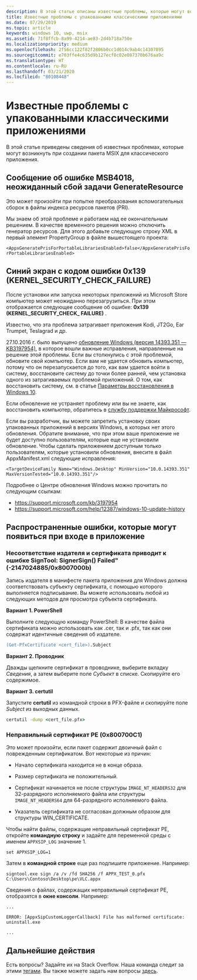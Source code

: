 ```yaml
---
description: В этой статье описаны известные проблемы, которые могут возникнуть при создании пакета MSIX для классического приложения.
title: Известные проблемы с упакованными классическими приложениями
ms.date: 07/29/2019
ms.topic: article
keywords: windows 10, uwp, msix
ms.assetid: 71f8ffcb-8a99-4214-ae83-2d4b718a750e
ms.localizationpriority: medium
ms.openlocfilehash: 2f56cc122f82f2806b0cc1d014c9ab4c14307895
ms.sourcegitcommit: e703ffe4c635d9b127ecf8c02e087370b676aa9c
ms.translationtype: HT
ms.contentlocale: ru-RU
ms.lasthandoff: 03/21/2020
ms.locfileid: "80108448"
---
```

# <a name="known-issues-with-packaged-desktop-apps"></a>Известные проблемы с упакованными классическими приложениями

В этой статье приведены сведения об известных проблемах, которые могут возникнуть при создании пакета MSIX для классического приложения.

## <a name="you-receive-the-error----msb4018-the-generateresource-task-failed-unexpectedly"></a>Сообщение об ошибке MSB4018, неожиданный сбой задачи GenerateResource

Это может произойти при попытке преобразования вспомогательных сборок в файлы индекса ресурсов пакетов (PRI).

Мы знаем об этой проблеме и работаем над ее окончательным решением. В качестве временного решения можно отключить генератор ресурсов. Для этого добавьте следующую строку XML в первый элемент PropertyGroup в файле вышестоящего проекта:

``<AppxGeneratePrisForPortableLibrariesEnabled>false</AppxGeneratePrisForPortableLibrariesEnabled>``

## <a name="blue-screen-with-error-code-0x139-kernel_security_check_failure"></a>Синий экран с кодом ошибки 0x139 (KERNEL_SECURITY_CHECK_FAILURE)

После установки или запуска некоторых приложений из Microsoft Store компьютер может неожиданно перезагрузиться. При этом отображается следующее сообщение об ошибке: **0x139 (KERNEL\_SECURITY\_CHECK\_ FAILURE)** .

Известно, что эта проблема затрагивает приложения Kodi, JT2Go, Ear Trumpet, Teslagrad и др.

27.10.2016 г. было выпущено [обновление Windows (версия 14393.351 — KB3197954)](https://support.microsoft.com/kb/3197954), в которое вошли важные исправления, направленные на решение этой проблемы. Если вы столкнулись с этой проблемой, обновите свой компьютер. Если вам не удается обновить компьютер, потому что он перезапускается до того, как вам удается войти в систему, восстановите систему до точки более ранней, чем установка одного из затрагиваемых проблемой приложений. О том, как восстановить систему, см. в статье [Параметры восстановления в Windows 10](https://support.microsoft.com/help/12415/windows-10-recovery-options).

Если обновление не устраняет проблему или вы не знаете, как восстановить компьютер, обратитесь в [службу поддержки Майкрософт](https://support.microsoft.com/contactus/).

Если вы разработчик, вы можете запретить установку своих упакованных приложений в версиях Windows, в которых нет этого обновления. Обратите внимание, что при этом ваше приложение не будет доступно пользователям, которые еще не установили обновление. Чтобы сделать приложением доступным только пользователям, которые установили обновления, внесите в файл AppxManifest.xml следующие исправления:

```<TargetDeviceFamily Name="Windows.Desktop" MinVersion="10.0.14393.351" MaxVersionTested="10.0.14393.351"/>```

Подробнее о Центре обновления Windows можно прочитать по следующим ссылкам:
* https://support.microsoft.com/kb/3197954
* https://support.microsoft.com/help/12387/windows-10-update-history

## <a name="common-errors-that-can-appear-when-you-sign-your-app"></a>Распространенные ошибки, которые могут появиться при входе в приложение

### <a name="publisher-and-cert-mismatch-causes-signtool-error-error-signersign-failed--21470248850x8007000b"></a>Несоответствие издателя и сертификата приводит к ошибке SignTool: SignerSign() Failed" (-2147024885/0x8007000b)

Запись издателя в манифесте пакета приложения для Windows должна соответствовать субъекту сертификата, с помощью которого выполняется подписывание.  Вы можете использовать любой из следующих методов для просмотра субъекта сертификата.

**Вариант 1. PowerShell**

Выполните следующую команду PowerShell: В качестве файла сертификата можно использовать как .cer, так и .pfx, так как они содержат идентичные сведения об издателе.

```ps
(Get-PfxCertificate <cert_file>).Subject
```

**Вариант 2. Проводник**

Дважды щелкните сертификат в проводнике, выберите вкладку *Сведения*, а затем выберите поле *Субъект* в списке. Скопируйте его содержимое.

**Вариант 3. certutil**

Запустите **certutil** из командной строки в PFX-файле и скопируйте поле *Subject* из выходных данных.

```cmd
certutil -dump <cert_file.pfx>
```

<a id="bad-pe-cert" />

### <a name="bad-pe-certificate-0x800700c1"></a>Неправильный сертификат PE (0x800700C1)

Это может произойти, если пакет содержит двоичный файл с поврежденным сертификатом. Вот некоторые из причин:

* Начало сертификата находится не в конце образа.  

* Размер сертификата не положительный.

* Сертификат начинается не после структуры `IMAGE_NT_HEADERS32` для 32-разрядного исполняемого файла или структуры `IMAGE_NT_HEADERS64` для 64-разрядного исполняемого файла.

* Указатель сертификата не согласован должным образом для структуры WIN_CERTIFICATE.

Чтобы найти файлы, содержащие неправильный сертификат PE, откройте **командную строку** и задайте для переменной среды с именем `APPXSIP_LOG` значение 1.

```
set APPXSIP_LOG=1
```

Затем в **командной строке** еще раз подпишите приложение. Например:

```
signtool.exe sign /a /v /fd SHA256 /f APPX_TEST_0.pfx C:\Users\Contoso\Desktop\pe\VLC.appx
```

Сведения о файлах, содержащих неправильный сертификат PE, отобразятся в **окне консоли**. Например:

```
...

ERROR: [AppxSipCustomLoggerCallback] File has malformed certificate: uninstall.exe

...   
```

## <a name="next-steps"></a>Дальнейшие действия

Есть вопросы? Задайте их на Stack Overflow. Наша команда следит за этими [тегами](https://stackoverflow.com/questions/tagged/project-centennial+or+desktop-bridge). Вы также можете задать нам вопросы [здесь](https://social.msdn.microsoft.com/Forums/en-US/home?filter=alltypes&sort=relevancedesc&searchTerm=%5BDesktop%20Converter%5D).
